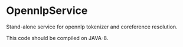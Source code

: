 # OpennlpService
Stand-alone service for opennlp tokenizer and coreference resolution.

This code should be compiled on JAVA-8.
